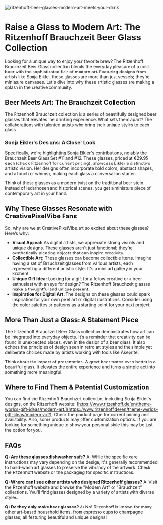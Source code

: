 ![ritzenhoff-beer-glasses-modern-art-meets-your-drink](https://images.pexels.com/photos/1267290/pexels-photo-1267290.jpeg?auto=compress&cs=tinysrgb&fit=crop&h=627&w=1200)

# Raise a Glass to Modern Art: The Ritzenhoff Brauchzeit Beer Glass Collection

Looking for a unique way to enjoy your favorite brew? The Ritzenhoff Brauchzeit Beer Glass collection blends the everyday pleasure of a cold beer with the sophisticated flair of modern art. Featuring designs from artists like Sonja Eikler, these glasses are more than just vessels; they're miniature canvases. Let's dive into why these artistic glasses are making a splash in the creative community.

## Beer Meets Art: The Brauchzeit Collection

The Ritzenhoff Brauchzeit collection is a series of beautifully designed beer glasses that elevates the drinking experience. What sets them apart? The collaborations with talented artists who bring their unique styles to each glass.

### Sonja Eikler's Designs: A Closer Look

Specifically, we're highlighting Sonja Eikler's contributions, notably the Brauchzeit Beer Glass Set #11 and #12. These glasses, priced at €29.95 each (check Ritzenhoff for current pricing), showcase Eikler's distinctive artistic vision. Her designs often incorporate bold colors, abstract shapes, and a touch of whimsy, making each glass a conversation starter.

Think of these glasses as a modern twist on the traditional beer stein. Instead of lederhosen and historical scenes, you get a miniature piece of contemporary art in your hand.

## Why These Glasses Resonate with CreativePixelVibe Fans

So, why are we at CreativePixelVibe.art so excited about these glasses? Here's why:

*   **Visual Appeal:** As digital artists, we appreciate strong visuals and unique designs. These glasses aren't just functional; they're aesthetically pleasing objects that can inspire creativity.
*   **Collectible Art:** These glasses can become collectible items. Imagine having a set of Brauchzeit glasses from various artists, each representing a different artistic style. It's a mini art gallery in your kitchen!
*   **Unique Gift Idea:** Looking for a gift for a fellow creative or a beer enthusiast with an eye for design? The Ritzenhoff Brauchzeit glasses make a thoughtful and unique present.
*   **Inspiration for Digital Art:** The designs on these glasses could spark inspiration for your own pixel art or digital illustrations. Consider using the color palettes or patterns as a starting point for your next project.

## More Than Just a Glass: A Statement Piece

The Ritzenhoff Brauchzeit Beer Glass collection demonstrates how art can be integrated into everyday objects. It's a reminder that creativity can be found in unexpected places, even in the design of a beer glass. It also echoes the principles of design seen in retro art styles and the simple yet deliberate choices made by artists working with tools like Aseprite.

Think about the impact of presentation. A great beer tastes even better in a beautiful glass. It elevates the entire experience and turns a simple act into something more meaningful.

## Where to Find Them & Potential Customization

You can find the Ritzenhoff Brauchzeit collection, including Sonja Eikler's designs, on the Ritzenhoff website: [https://www.ritzenhoff.de/en/theme-worlds-gift-ideas/modern-art/](https://www.ritzenhoff.de/en/theme-worlds-gift-ideas/modern-art/). Check the product page for current pricing and availability. Also, some products may offer customization options. If you are looking for something unique to show your personal style this may be just the option for you.

## FAQs

**Q: Are these glasses dishwasher safe?**
A: While the specific care instructions may vary depending on the design, it's generally recommended to hand-wash art glasses to preserve the vibrancy of the artwork. Check the Ritzenhoff website or the packaging for specific instructions.

**Q: Where can I see other artists who designed Ritzenhoff glasses?**
A: Visit the Ritzenhoff website and browse the "Modern Art" or "Brauchzeit" collections. You'll find glasses designed by a variety of artists with diverse styles.

**Q: Do they only make beer glasses?**
A: No! Ritzenhoff is known for many other art-based household items, from espresso cups to champagne glasses, all featuring beautiful and unique designs!
